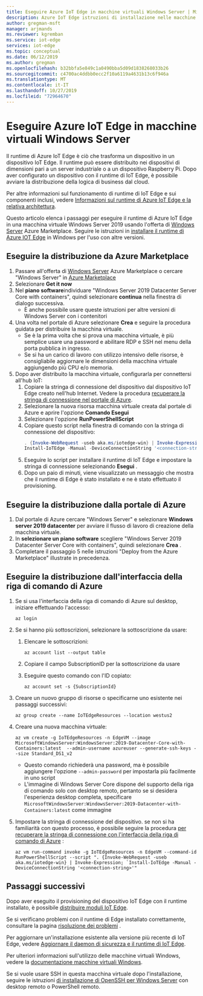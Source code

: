 ```yaml
---
title: Eseguire Azure IoT Edge in macchine virtuali Windows Server | Microsoft Docs
description: Azure IoT Edge istruzioni di installazione nelle macchine virtuali di Windows Server Marketplace
author: gregman-msft
manager: arjmands
ms.reviewer: kgremban
ms.service: iot-edge
services: iot-edge
ms.topic: conceptual
ms.date: 06/12/2019
ms.author: gregman
ms.openlocfilehash: b32bbfa5e849c1a0490bba5d09d1838268033b26
ms.sourcegitcommit: c4700ac4ddbb0ecc2f10a6119a4631b13c6f946a
ms.translationtype: MT
ms.contentlocale: it-IT
ms.lasthandoff: 10/27/2019
ms.locfileid: "72964670"
---
```

# <a name="run-azure-iot-edge-on-windows-server-virtual-machines"></a>Eseguire Azure IoT Edge in macchine virtuali Windows Server

Il runtime di Azure IoT Edge è ciò che trasforma un dispositivo in un dispositivo IoT Edge. Il runtime può essere distribuito nei dispositivi di dimensioni pari a un server industriale o a un dispositivo Raspberry Pi. Dopo aver configurato un dispositivo con il runtime di IoT Edge, è possibile avviare la distribuzione della logica di business dal cloud.

Per altre informazioni sul funzionamento di runtime di IoT Edge e sui componenti inclusi, vedere [Informazioni sul runtime di Azure IoT Edge e la relativa architettura](iot-edge-runtime.md).

Questo articolo elenca i passaggi per eseguire il runtime di Azure IoT Edge in una macchina virtuale Windows Server 2019 usando l'offerta di [Windows Server](https://azuremarketplace.microsoft.com/marketplace/apps/microsoftwindowsserver.windowsserver?tab=Overview) Azure Marketplace. Seguire le istruzioni in [installare il runtime di Azure IOT Edge](how-to-install-iot-edge-windows.md) in Windows per l'uso con altre versioni.

## <a name="deploy-from-the-azure-marketplace"></a>Eseguire la distribuzione da Azure Marketplace

1.  Passare all'offerta di [Windows Server](https://azuremarketplace.microsoft.com/marketplace/apps/microsoftwindowsserver.windowsserver?tab=Overview) Azure Marketplace o cercare "Windows Server" in [Azure Marketplace](https://azuremarketplace.microsoft.com/)
2.  Selezionare **Get it now** 
3.  Nel **piano software**individuare "Windows Server 2019 Datacenter Server Core with containers", quindi selezionare **continua** nella finestra di dialogo successiva.
    * È anche possibile usare queste istruzioni per altre versioni di Windows Server con i contenitori
4.  Una volta nel portale di Azure selezionare **Crea** e seguire la procedura guidata per distribuire la macchina virtuale. 
    *   Se è la prima volta che si prova una macchina virtuale, è più semplice usare una password e abilitare RDP e SSH nel menu della porta pubblica in ingresso. 
    *   Se si ha un carico di lavoro con utilizzo intensivo delle risorse, è consigliabile aggiornare le dimensioni della macchina virtuale aggiungendo più CPU e/o memoria.
5.  Dopo aver distribuito la macchina virtuale, configurarla per connettersi all'hub IoT:
    1.  Copiare la stringa di connessione del dispositivo dal dispositivo IoT Edge creato nell'hub Internet. Vedere la procedura [recuperare la stringa di connessione nel portale di Azure](how-to-register-device.md#retrieve-the-connection-string-in-the-azure-portal).
    1.  Selezionare la nuova risorsa macchina virtuale creata dal portale di Azure e aprire l'opzione **Comando Esegui**
    1.  Selezionare l'opzione **RunPowerShellScript**
    1.  Copiare questo script nella finestra di comando con la stringa di connessione del dispositivo: 
        ```powershell
        . {Invoke-WebRequest -useb aka.ms/iotedge-win} | Invoke-Expression; `
        Install-IoTEdge -Manual -DeviceConnectionString '<connection-string>'
        ```
    1.  Eseguire lo script per installare il runtime di IoT Edge e impostare la stringa di connessione selezionando **Esegui** .
    1.  Dopo un paio di minuti, viene visualizzato un messaggio che mostra che il runtime di Edge è stato installato e ne è stato effettuato il provisioning.

## <a name="deploy-from-the-azure-portal"></a>Eseguire la distribuzione dalla portale di Azure

1. Dal portale di Azure cercare "Windows Server" e selezionare **Windows server 2019 datacenter** per avviare il flusso di lavoro di creazione della macchina virtuale. 
2. In **selezionare un piano software** scegliere "Windows Server 2019 Datacenter Server Core with containers", quindi selezionare **Crea** .
3. Completare il passaggio 5 nelle istruzioni "Deploy from the Azure Marketplace" illustrate in precedenza.

## <a name="deploy-from-azure-cli"></a>Eseguire la distribuzione dall'interfaccia della riga di comando di Azure

1. Se si usa l'interfaccia della riga di comando di Azure sul desktop, iniziare effettuando l'accesso:

   ```azurecli-interactive
   az login
   ```

1. Se si hanno più sottoscrizioni, selezionare la sottoscrizione da usare:
   1. Elencare le sottoscrizioni:

      ```azurecli-interactive
      az account list --output table
      ```

   1. Copiare il campo SubscriptionID per la sottoscrizione da usare
   1. Eseguire questo comando con l'ID copiato:

      ```azurecli-interactive 
      az account set -s {SubscriptionId}
      ```

1. Creare un nuovo gruppo di risorse o specificarne uno esistente nei passaggi successivi:

   ```azurecli-interactive
   az group create --name IoTEdgeResources --location westus2
   ```

1. Creare una nuova macchina virtuale:

   ```azurecli-interactive
   az vm create -g IoTEdgeResources -n EdgeVM --image MicrosoftWindowsServer:WindowsServer:2019-Datacenter-Core-with-Containers:latest  --admin-username azureuser --generate-ssh-keys --size Standard_DS1_v2
   ```

   * Questo comando richiederà una password, ma è possibile aggiungere l'opzione `--admin-password` per impostarla più facilmente in uno script
   * L'immagine di Windows Server Core dispone del supporto della riga di comando solo con desktop remoto, pertanto se si desidera l'esperienza desktop completa, specificare `MicrosoftWindowsServer:WindowsServer:2019-Datacenter-with-Containers:latest` come immagine

1. Impostare la stringa di connessione del dispositivo. se non si ha familiarità con questo processo, è possibile seguire la procedura [per recuperare la stringa di connessione con l'interfaccia della riga di comando di Azure](how-to-register-device.md#retrieve-the-connection-string-with-the-azure-cli) :

   ```azurecli-interactive
   az vm run-command invoke -g IoTEdgeResources -n EdgeVM --command-id RunPowerShellScript --script ". {Invoke-WebRequest -useb aka.ms/iotedge-win} | Invoke-Expression; `Install-IoTEdge -Manual -DeviceConnectionString '<connection-string>'"
   ```

## <a name="next-steps"></a>Passaggi successivi

Dopo aver eseguito il provisioning del dispositivo IoT Edge con il runtime installato, è possibile [distribuire moduli IoT Edge](how-to-deploy-modules-portal.md).

Se si verificano problemi con il runtime di Edge installato correttamente, consultare la pagina [risoluzione dei problemi](troubleshoot.md) .

Per aggiornare un'installazione esistente alla versione più recente di IoT Edge, vedere [Aggiornare il daemon di sicurezza e il runtime di IoT Edge](how-to-update-iot-edge.md).

Per ulteriori informazioni sull'utilizzo delle macchine virtuali Windows, vedere la [documentazione macchine virtuali Windows](https://docs.microsoft.com/azure/virtual-machines/windows/).

Se si vuole usare SSH in questa macchina virtuale dopo l'installazione, seguire le istruzioni [di installazione di OpenSSH per Windows Server](https://docs.microsoft.com/windows-server/administration/openssh/openssh_install_firstuse#installing-openssh-with-powershell) con desktop remoto o PowerShell remoto.
